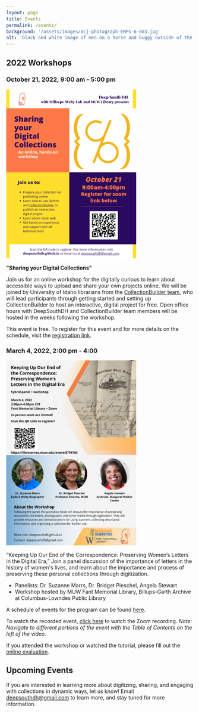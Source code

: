 ```yaml
---
layout: page
title: Events
permalink: /events/
background: '/assets/images/mcj-photograph-EMPS-6-003.jpg'
alt: 'black and white image of men on a horse and buggy outside of the burned down courthouse in Pittsboro, MS, circa 1910'
---
```


## 2022 Workshops

### October 21, 2022, 9:00 am - 5:00 pm 
<img src="https://github.com/DeepSouthDH/deepsouthdh.github.io/blob/main/assets/images/DSDH2-flier.png?raw=true" alt="flyer with information about the workshop" width="350" height="">

**"Sharing your Digital Collections"**

Join us for an online workshop for the digitally curious to learn about accessible ways to upload and share your own projects online. We will be joined by University of Idaho librarians from the <a href="https://collectionbuilder.github.io/about.html"> CollectionBuilder team</a>, who will lead participants through getting started and setting up CollectionBuilder to host an interactive, digital project for free. Open office hours with DeepSouthDH and CollectionBuilder team members will be hosted in the weeks following the workshop. 

This event is free. To register for this event and for more details on the schedule, visit the <a href="https://libreserves.muw.edu/event/9584859">registration link</a>.

### March 4, 2022, 2:00 pm - 4:00
<p><img src="https://github.com/DeepSouthDH/deepsouthdh.github.io/blob/main/assets/images/DSDHpanel_22.png?raw=true" alt="flyer with images of panelists" width="350" height="" ></p>

“Keeping Up Our End of the Correspondence: Preserving Women’s Letters in the Digital Era,” 
Join a panel discussion of the importance of letters in the history of women's lives, and learn about the importance and process of preserving these personal collections through digitization.
* Panelists: Dr. Suzanne Marrs, Dr. Bridget Pieschel, Angela Stewart
* Workshop hosted by MUW Fant Memorial Library, Billups-Garth Archive at Columbus-Lowndes Public Library

A schedule of events for the program can be found [here](https://github.com/DeepSouthDH/deepsouthdh.github.io/blob/main/assets/images/DSDH%20panel%20program-online-small.pdf).

To watch the recorded event, [click here](https://www.screencast.com/t/SMMn8vRT2CEo) to watch the Zoom recording. *Note: Navigate to different portions of the event with the Table of Contents on the left of the video.*

If you attended the workshop or watched the tutorial, please fill out the [online evaluation](https://muw.qualtrics.com/jfe/form/SV_1ZKdWuOOik6W2vc).

## Upcoming Events
If you are interested in learning more about digitizing, sharing, and engaging with collections in dynamic ways, let us know! Email deepsouthdh@gmail.com to learn more, and stay tuned for more information.

